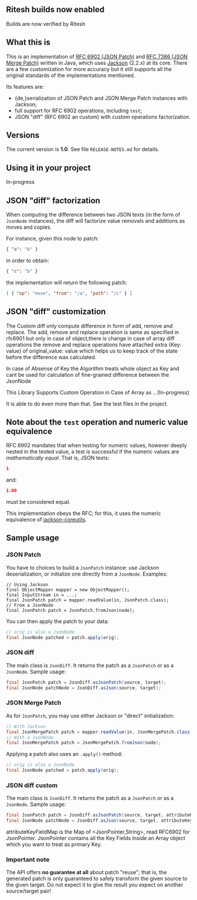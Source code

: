 ## Ritesh builds now enabled

Builds are now verified by Ritesh

## What this is

This is an implementation of [RFC 6902 (JSON Patch)](http://tools.ietf.org/html/rfc6902) and [RFC
7386 (JSON
Merge Patch)](http://tools.ietf.org/html/rfc7386) written in Java,
which uses [Jackson](https://github.com/FasterXML/jackson-databind) (2.2.x) at its core.
There are a few customization for more accuracy but it still supports all the original standards of the implementations mentioned. 

Its features are:

* {de,}serialization of JSON Patch and JSON Merge Patch instances with Jackson;
* full support for RFC 6902 operations, including `test`;
* JSON "diff" (RFC 6902 an custom) with custom operations factorization.

## Versions

The current version is **1.0**. See file `RELEASE-NOTES.md` for details.

## Using it in your project

In-progress

## JSON "diff" factorization

When computing the difference between two JSON texts (in the form of `JsonNode` instances), the diff
will factorize value removals and additions as moves and copies.

For instance, given this node to patch:

```json
{ "a": "b" }
```

in order to obtain:

```json
{ "c": "b" }
```

the implementation will return the following patch:

```json
[ { "op": "move", "from": "/a", "path": "/c" } ]
```

## JSON "diff" customization

The Custom diff only compute difference in form of add, remove and replace. The add, remove and replace operation is same as specified in rfc6901 but only in case of object,there is change in case of array diff operations the remove and replace operations have attached extra {Key: value} of original_value: value which helps us to keep track of the state before the difference was calculated. 

In case of Absense of Key the Algorithm treats whole object as Key and cant be used for calculation of fine-grained difference between the JsonNode


This Library Supports Custom Operation in Case of Array
as ...(In-progress)


It is able to do even more than that. See the test files in the project.

## Note about the `test` operation and numeric value equivalence

RFC 6902 mandates that when testing for numeric values, however deeply nested in the tested value,
a test is successful if the numeric values are _mathematically equal_. That is, JSON texts:

```json
1
```

and:

```json
1.00
```

must be considered equal.

This implementation obeys the RFC; for this, it uses the numeric equivalence of
[jackson-coreutils](https://github.com/fge/jackson-coreutils).

## Sample usage

### JSON Patch

You have to choices to build a `JsonPatch` instance: use Jackson deserialization, or initialize one
directly from a `JsonNode`. Examples:

```
// Using Jackson
final ObjectMapper mapper = new ObjectMapper();
final InputStream in = ...;
final JsonPatch patch = mapper.readValue(in, JsonPatch.class);
// From a JsonNode
final JsonPatch patch = JsonPatch.fromJson(node);
```

You can then apply the patch to your data:

```java
// orig is also a JsonNode
final JsonNode patched = patch.apply(orig);
```

### JSON diff

The main class is `JsonDiff`. It returns the patch as a `JsonPatch` or as a `JsonNode`. Sample usage:

```java
final JsonPatch patch = JsonDiff.asJsonPatch(source, target);
final JsonNode patchNode = JsonDiff.asJson(source, target);
```

### JSON Merge Patch

As for `JsonPatch`, you may use either Jackson or "direct" initialization:

```java
// With Jackson
final JsonMergePatch patch = mapper.readValue(in, JsonMergePatch.class);
// With a JsonNode
final JsonMergePatch patch = JsonMergePatch.fromJson(node);
```

Applying a patch also uses an `.apply()` method:

```java
// orig is also a JsonNode
final JsonNode patched = patch.apply(orig);
```

### JSON diff custom

The main class is `JsonDiff`. It returns the patch as a `JsonPatch` or as a `JsonNode`. Sample usage:

```java
final JsonPatch patch = JsonDiff.asJsonPatch(source, target, attributeKeyFieldMap);
final JsonNode patchNode = JsonDiff.asJson(source, target, attributeKeyFieldMap);
```
attributeKeyFieldMap is the Map of <JsonPointer,String>, read RFC6902 for JsonPointer.
JsonPointer contains all the Key Fields Inside an Array object which you want to treat as primary Key.

### Important note

The API offers **no guarantee at all** about patch "reuse";
that is, the generated patch is only guaranteed to safely transform the given
source to the given target. Do not expect it to give the result you expect on
another source/target pair!
